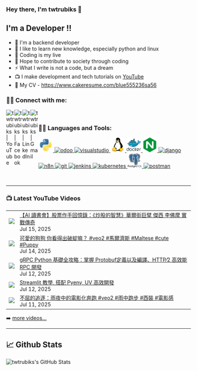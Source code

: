 ### Hey there, I'm twtrubiks 👋

## I'm a Developer !!

- 🔭 I'm a backend developer
- 🌱 I like to learn new knowledge, especially python and linux
- 👯 Coding is my live
- 🥅 Hope to contribute to society through coding
- ⚡  What I write is not a code, but a dream
- 📺 I make development and tech tutorials on [YouTube](https://www.youtube.com/user/blue524326)
- 🔭 My CV - https://www.cakeresume.com/blue555236sa56

### 🙋‍♂️ Connect with me:

[<img align="left" alt="twtrubiks | YouTube" width="22px" src="https://cdn.jsdelivr.net/npm/simple-icons@v3/icons/youtube.svg" />][youtube]
[<img align="left" alt="twtrubiks | Facebook" width="22px" src="https://cdn.jsdelivr.net/npm/simple-icons@v3/icons/facebook.svg" />][facebook]
[<img align="left" alt="twtrubiks | LinkedIn" width="22px" src="https://cdn.jsdelivr.net/npm/simple-icons@v3/icons/linkedin.svg" />][linkedin]
[<img align="left" alt="twtrubiks | Gmail" width="22px" src="https://cdn.jsdelivr.net/npm/simple-icons@v3/icons/gmail.svg" />][gmail]

<br />

### 👨‍💻 Languages and Tools:

<p align="left"> <a href="https://www.python.org" target="_blank"> <img src="https://raw.githubusercontent.com/devicons/devicon/master/icons/python/python-original.svg" alt="python" width="40" height="40"/> <a href="https://www.odoo.com/" target="_blank"> <img src="https://upload.wikimedia.org/wikipedia/commons/thumb/5/50/Odoo_logo.svg/320px-Odoo_logo.svg.png" alt="odoo" width="65" height="40"/> </a> <a href="https://code.visualstudio.com/" target="_blank"> <img src="https://upload.wikimedia.org/wikipedia/commons/thumb/9/9a/Visual_Studio_Code_1.35_icon.svg/240px-Visual_Studio_Code_1.35_icon.svg.png" alt="visualstudio" width="40" height="40"/> </a> <a href="https://www.linux.org/" target="_blank"> <img src="https://raw.githubusercontent.com/devicons/devicon/master/icons/linux/linux-original.svg" alt="linux" width="40" height="40"/> <a href="https://www.docker.com/" target="_blank"> <img src="https://raw.githubusercontent.com/devicons/devicon/master/icons/docker/docker-original-wordmark.svg" alt="docker" width="40" height="40"/> </a> </a> <a href="https://www.nginx.com" target="_blank"> <img src="https://raw.githubusercontent.com/devicons/devicon/master/icons/nginx/nginx-original.svg" alt="nginx" width="40" height="40"/> </a> </a> <a href="https://www.djangoproject.com/" target="_blank"> <img src="https://upload.wikimedia.org/wikipedia/commons/7/75/Django_logo.svg" alt="django" width="40" height="40"/> </a> <a href="[https://flask.palletsprojects.com/](https://upload.wikimedia.org/wikipedia/commons/5/53/N8n-logo-new.svg)" target="_blank"> <img src="https://upload.wikimedia.org/wikipedia/commons/5/53/N8n-logo-new.svg" alt="n8n" width="40" height="40"/> </a> <a href="https://git-scm.com/" target="_blank"> <img src="https://www.vectorlogo.zone/logos/git-scm/git-scm-icon.svg" alt="git" width="40" height="40"/> </a> <a href="https://www.jenkins.io" target="_blank"> <img src="https://www.vectorlogo.zone/logos/jenkins/jenkins-icon.svg" alt="jenkins" width="40" height="40"/> </a> <a href="https://kubernetes.io" target="_blank"> <img src="https://www.vectorlogo.zone/logos/kubernetes/kubernetes-icon.svg" alt="kubernetes" width="40" height="40"/> </a> <a href="https://www.postgresql.org" target="_blank"> <img src="https://raw.githubusercontent.com/devicons/devicon/master/icons/postgresql/postgresql-original-wordmark.svg" alt="postgresql" width="40" height="40"/> </a> <a href="https://postman.com" target="_blank"> <img src="https://www.vectorlogo.zone/logos/getpostman/getpostman-icon.svg" alt="postman" width="40" height="40"/> </a> </p>

<br />

---

### 📺 Latest YouTube Videos

<table>
    <tbody>
<!-- YOUTUBE:START --><tr><td><a href="https://www.youtube.com/watch?v=s0vu0i7p9ho"><img width="140px" src="https://i.ytimg.com/vi/s0vu0i7p9ho/mqdefault.jpg"></a></td>
<td><a href="https://www.youtube.com/watch?v=s0vu0i7p9ho">【AI 讀書會】股票作手回憶錄：《炒股的智慧》華爾街巨擘 傑西 李佛摩 實戰傳奇</a><br/>Jul 15, 2025</td></tr>
<tr><td><a href="https://www.youtube.com/shorts/UEQ609ryuko"><img width="140px" src="https://i.ytimg.com/vi/UEQ609ryuko/mqdefault.jpg"></a></td>
<td><a href="https://www.youtube.com/shorts/UEQ609ryuko">可愛的狗狗  你看得出破綻嘛？ #veo2  #馬爾濟斯 #Maltese  #cute  #Puppy</a><br/>Jul 14, 2025</td></tr>
<tr><td><a href="https://www.youtube.com/watch?v=PBPKiPMxaQc"><img width="140px" src="https://i.ytimg.com/vi/PBPKiPMxaQc/mqdefault.jpg"></a></td>
<td><a href="https://www.youtube.com/watch?v=PBPKiPMxaQc">gRPC Python 基礎全攻略：掌握 Protobuf定義以及編譯、HTTP⁄2 高效能 RPC 開發</a><br/>Jul 12, 2025</td></tr>
<tr><td><a href="https://www.youtube.com/watch?v=cH1pb_o7EPA"><img width="140px" src="https://i.ytimg.com/vi/cH1pb_o7EPA/mqdefault.jpg"></a></td>
<td><a href="https://www.youtube.com/watch?v=cH1pb_o7EPA">Streamlit 教學, 搭配 Pyenv, UV 高效開發</a><br/>Jul 12, 2025</td></tr>
<tr><td><a href="https://www.youtube.com/shorts/YF8iCxU1N7s"><img width="140px" src="https://i.ytimg.com/vi/YF8iCxU1N7s/mqdefault.jpg"></a></td>
<td><a href="https://www.youtube.com/shorts/YF8iCxU1N7s">不屈的追逐：雨夜中的電影化奔跑 #veo2  #雨中跑步 #西裝 #電影感</a><br/>Jul 11, 2025</td></tr>
<!-- YOUTUBE:END -->
    </tbody>
</table>

➡️ [more videos...](https://www.youtube.com/user/blue524326)

---

## 📈 Github Stats

<p align="left">
  <img align="left" alt="twtrubiks's GitHub Stats" src="https://github-readme-stats.vercel.app/api?username=twtrubiks&show_icons=true&hide_border=true" />
</p>

[youtube]: https://www.youtube.com/user/blue524326
[linkedin]: https://www.linkedin.com/in/twtrubiks-a09330145/
[facebook]: https://www.facebook.com/TWTRubiks
[gmail]: mailto:twtrubiks@gmail.com
